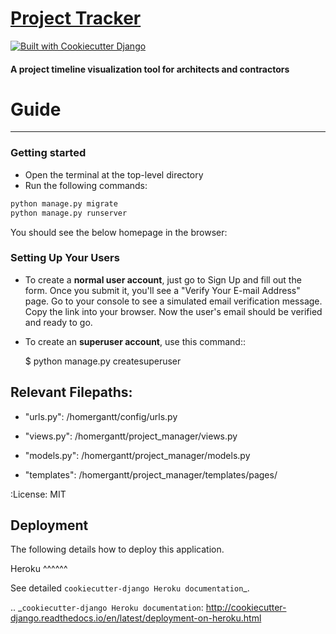 # [Project Tracker](https://homer-project-manager.herokuapp.com/) 

[![Built with Cookiecutter Django](https://img.shields.io/badge/built%20with-Cookiecutter%20Django-ff69b4.svg)](https://github.com/pydanny/cookiecutter-django/)

#### A project timeline visualization tool for architects and contractors

# Guide
---------

### Getting started

* Open the terminal at the top-level directory
* Run the following commands:

```bash
python manage.py migrate
python manage.py runserver
```

You should see the below homepage in the browser:



### Setting Up Your Users

* To create a **normal user account**, just go to Sign Up and fill out the form. Once you submit it, you'll see a "Verify Your E-mail Address" page. Go to your console to see a simulated email verification message. Copy the link into your browser. Now the user's email should be verified and ready to go.

* To create an **superuser account**, use this command::

    $ python manage.py createsuperuser



## Relevant Filepaths:

* "urls.py": /homergantt/config/urls.py

* "views.py": /homergantt/project_manager/views.py

* "models.py": /homergantt/project_manager/models.py

* "templates": /homergantt/project_manager/templates/pages/


:License: MIT



Deployment
----------

The following details how to deploy this application.


Heroku
^^^^^^

See detailed `cookiecutter-django Heroku documentation`_.

.. _`cookiecutter-django Heroku documentation`: http://cookiecutter-django.readthedocs.io/en/latest/deployment-on-heroku.html
